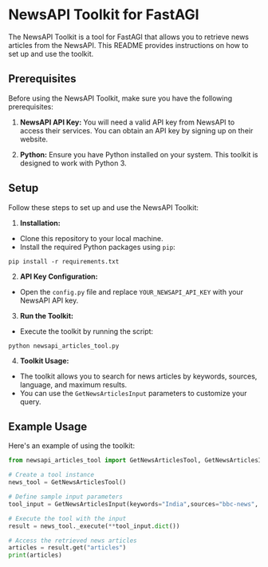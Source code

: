 # NewsAPI Toolkit for FastAGI

The NewsAPI Toolkit is a tool for FastAGI that allows you to retrieve news articles from the NewsAPI. This README provides instructions on how to set up and use the toolkit.

## Prerequisites

Before using the NewsAPI Toolkit, make sure you have the following prerequisites:

1.  **NewsAPI API Key:** You will need a valid API key from NewsAPI to access their services. You can obtain an API key by signing up on their website.

2.  **Python:** Ensure you have Python installed on your system. This toolkit is designed to work with Python 3.

## Setup

Follow these steps to set up and use the NewsAPI Toolkit:

1.  **Installation:**
-   Clone this repository to your local machine.
-   Install the required Python packages using `pip`:
```
pip install -r requirements.txt
```


2.  **API Key Configuration:**

-   Open the `config.py` file and replace `YOUR_NEWSAPI_API_KEY` with your NewsAPI API key.
3.  **Run the Toolkit:**

-   Execute the toolkit by running the script:

```
python newsapi_articles_tool.py
```

4.  **Toolkit Usage:**

-   The toolkit allows you to search for news articles by keywords, sources, language, and maximum results.
-   You can use the `GetNewsArticlesInput` parameters to customize your query.

## Example Usage

Here's an example of using the toolkit:

```python
from newsapi_articles_tool import GetNewsArticlesTool, GetNewsArticlesInput

# Create a tool instance
news_tool = GetNewsArticlesTool()

# Define sample input parameters
tool_input = GetNewsArticlesInput(keywords="India",sources="bbc-news", max_results=10, language="en")

# Execute the tool with the input
result = news_tool._execute(**tool_input.dict())

# Access the retrieved news articles
articles = result.get("articles")
print(articles)
```
